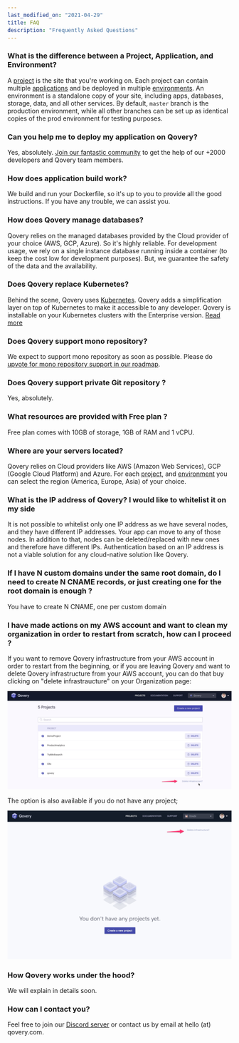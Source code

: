 ```yaml
---
last_modified_on: "2021-04-29"
title: FAQ
description: "Frequently Asked Questions"
---
```

### What is the difference between a Project, Application, and Environment?

A [project][docs.main-concepts.project] is the site that you're working on. Each project can contain multiple [applications][docs.main-concepts.application] and be deployed in multiple [environments][docs.main-concepts.environment]. An environment is a standalone copy of your site, including apps, databases, storage, data, and all other services. By default, `master` branch is the production environment, while all other branches can be set up as identical copies of the prod environment for testing purposes.

### Can you help me to deploy my application on Qovery?

Yes, absolutely. [Join our fantastic community][urls.qovery_community] to get the help of our +2000 developers and Qovery team members.

### How does application build work?

We build and run your Dockerfile, so it's up to you to provide all the good instructions. If you have any trouble, we can assist you.

### How does Qovery manage databases?

Qovery relies on the managed databases provided by the Cloud provider of your choice (AWS, GCP, Azure). So it's highly reliable. For development usage, we rely on a single instance database running inside a container (to keep the cost low for development purposes). But, we guarantee the safety of the data and the availability.

### Does Qovery replace Kubernetes?

Behind the scene, Qovery uses [Kubernetes][urls.kubernetes]. Qovery adds a simplification layer on top of Kubernetes to make it accessible to any developer. Qovery is installable on your Kubernetes clusters with the Enterprise version. [Read more][urls.qovery_enterprise]

### Does Qovery support mono repository?

We expect to support mono repository as soon as possible. Please do [upvote for mono repository support in our roadmap][urls.qovery_roadmap].

### Does Qovery support private Git repository ?

Yes, absolutely.

### What resources are provided with Free plan ?

Free plan comes with 10GB of storage, 1GB of RAM and 1 vCPU.

### Where are your servers located?

Qovery relies on Cloud providers like AWS (Amazon Web Services), GCP (Google Cloud Platform) and Azure. For each [project][docs.project], and [environment][docs.environment] you can select the region (America, Europe, Asia) of your choice.

### What is the IP address of Qovery? I would like to whitelist it on my side

It is not possible to whitelist only one IP address as we have several nodes, and they have different IP addresses. Your app can move to any of those nodes.
In addition to that, nodes can be deleted/replaced with new ones and therefore have different IPs. Authentication based on an IP address is not a viable solution for any cloud-native solution like Qovery.

### If I have N custom domains under the same root domain, do I need to create N CNAME records, or just creating one for the root domain is enough ?

You have to create N CNAME, one per custom domain

### I have made actions on my AWS account and want to clean my organization in order to restart from scratch, how can I proceed ?

If you want to remove Qovery infrastructure from your AWS account in order to restart from the beginning, or if you are leaving Qovery and want to delete Qovery infrastructure from your AWS account, you can do that buy clicking on "delete infrastraucture" on your Organization page:

<p align="center">
  <img src="/img/organization-delete-infra.png" alt="Delete Qovery infrastructure" />
</p>

The option is also available if you do not have any project;

<p align="center">
  <img src="/img/organization-delete-infra-2.png" alt="Delete Qovery infrastructure" />
</p>

### How Qovery works under the hood?

We will explain in details soon.

### How can I contact you?

Feel free to join our [Discord server][urls.qovery_chat] or contact us by email at hello (at) qovery.com.


[docs.environment]: /docs/main-concepts/environment/
[docs.main-concepts.application]: /docs/main-concepts/application/
[docs.main-concepts.environment]: /docs/main-concepts/environment/
[docs.main-concepts.project]: /docs/main-concepts/project/
[docs.project]: /docs/main-concepts/project/
[urls.kubernetes]: https://kubernetes.io/
[urls.qovery_chat]: https://discord.qovery.com
[urls.qovery_community]: https://community.qovery.com/
[urls.qovery_enterprise]: https://www.qovery.com/business
[urls.qovery_roadmap]: https://roadmap.qovery.com/
